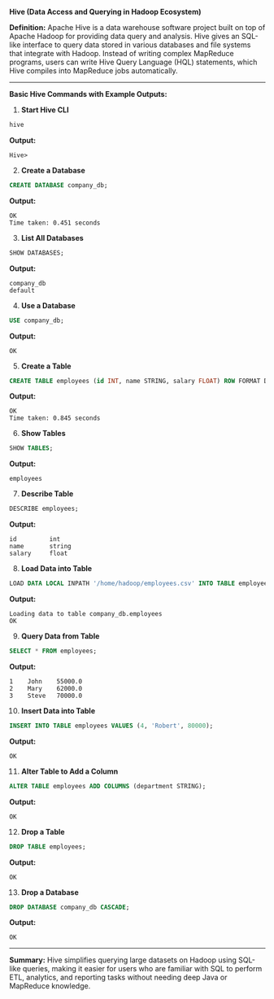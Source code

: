 **Hive (Data Access and Querying in Hadoop Ecosystem)**

**Definition:**
Apache Hive is a data warehouse software project built on top of Apache Hadoop for providing data query and analysis. Hive gives an SQL-like interface to query data stored in various databases and file systems that integrate with Hadoop. Instead of writing complex MapReduce programs, users can write Hive Query Language (HQL) statements, which Hive compiles into MapReduce jobs automatically.

---

**Basic Hive Commands with Example Outputs:**

1. **Start Hive CLI**
```bash
hive
```
**Output:**
```
Hive>
```

2. **Create a Database**
```sql
CREATE DATABASE company_db;
```
**Output:**
```
OK
Time taken: 0.451 seconds
```

3. **List All Databases**
```sql
SHOW DATABASES;
```
**Output:**
```
company_db
default
```

4. **Use a Database**
```sql
USE company_db;
```
**Output:**
```
OK
```

5. **Create a Table**
```sql
CREATE TABLE employees (id INT, name STRING, salary FLOAT) ROW FORMAT DELIMITED FIELDS TERMINATED BY ',' STORED AS TEXTFILE;
```
**Output:**
```
OK
Time taken: 0.845 seconds
```

6. **Show Tables**
```sql
SHOW TABLES;
```
**Output:**
```
employees
```

7. **Describe Table**
```sql
DESCRIBE employees;
```
**Output:**
```
id         int
name       string
salary     float
```

8. **Load Data into Table**
```sql
LOAD DATA LOCAL INPATH '/home/hadoop/employees.csv' INTO TABLE employees;
```
**Output:**
```
Loading data to table company_db.employees
OK
```

9. **Query Data from Table**
```sql
SELECT * FROM employees;
```
**Output:**
```
1    John    55000.0
2    Mary    62000.0
3    Steve   70000.0
```

10. **Insert Data into Table**
```sql
INSERT INTO TABLE employees VALUES (4, 'Robert', 80000);
```
**Output:**
```
OK
```

11. **Alter Table to Add a Column**
```sql
ALTER TABLE employees ADD COLUMNS (department STRING);
```
**Output:**
```
OK
```

12. **Drop a Table**
```sql
DROP TABLE employees;
```
**Output:**
```
OK
```

13. **Drop a Database**
```sql
DROP DATABASE company_db CASCADE;
```
**Output:**
```
OK
```

---

**Summary:**
Hive simplifies querying large datasets on Hadoop using SQL-like queries, making it easier for users who are familiar with SQL to perform ETL, analytics, and reporting tasks without needing deep Java or MapReduce knowledge.

